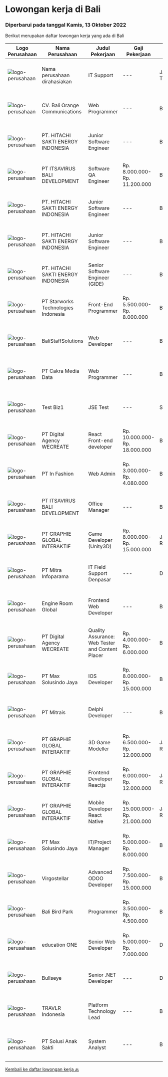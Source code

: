 
  # Lowongan kerja di Bali

  ### Diperbarui pada tanggal Kamis, 13 Oktober 2022

  Berikut merupakan daftar lowongan kerja yang ada di Bali

  |Logo Perusahaan | Nama Perusahaan | Judul Pekerjaan | Gaji Pekerjaan | Lokasi | Deskripsi | Tanggal diunggah | Pranala |
  | -------------- | --------------- | --------------- | --------- | --------- | -------------- | ------- | ----------- |
  |![logo-perusahaan](https://i.ibb.co/sqvTCh9/112815900-stock-vector-no-image-available-icon-flat-vector.webp)|Nama perusahaan dirahasiakan|IT Support|---|Jawa Timur|Usia maksimal 35 tahun Pendidikan minimal S1 segala jurusan Minimal memiliki 1 tahun pengalaman kerja di bidang yang sama  Mempunyai pengetahuan dan...|Selasa, 11 Oktober 2022|https://www.jobstreet.co.id/id/job/it-support-4062250?token=0~4fdb3cbd-d483-42b1-8cba-d5cf9758510b&sectionRank=1&jobId=jobstreet-id-job-4062250|
|![logo-perusahaan](https://image-service-cdn.seek.com.au/7fa24e0bb59326dcd1da7d1ff7e82e4ec1cb4e91/ee4dce1061f3f616224767ad58cb2fc751b8d2dc)|CV. Bali Orange Communications|Web Programmer|---|Bali|Kualifikasi:Diploma/S1. Usia max 35 tahun, Jujur, Ulet, Rajin, Mau belajar upgrading skill, dan Bertanggungjawab. Pengalaman minimal 1 tahun.1.	Mampu...|Rabu, 12 Oktober 2022|https://www.jobstreet.co.id/id/job/web-programmer-4052225?token=0~4fdb3cbd-d483-42b1-8cba-d5cf9758510b&sectionRank=2&jobId=jobstreet-id-job-4052225|
|![logo-perusahaan](https://image-service-cdn.seek.com.au/609c65e768882c9d713b0b3c799a28dfacf66ee9/ee4dce1061f3f616224767ad58cb2fc751b8d2dc)|PT. HITACHI SAKTI ENERGY INDONESIA|Junior Software Engineer|---|Bali|At Hitachi Energy our purpose is advancing a sustainable​ energy future for all. We bring power to our homes, schools, hospitals and factories. Join...|Rabu, 12 Oktober 2022|https://www.jobstreet.co.id/id/job/junior-software-engineer-4065128?token=0~4fdb3cbd-d483-42b1-8cba-d5cf9758510b&sectionRank=3&jobId=jobstreet-id-job-4065128|
|![logo-perusahaan](https://image-service-cdn.seek.com.au/54f28e3300fe2711cae0fa036939e6659a80604e/ee4dce1061f3f616224767ad58cb2fc751b8d2dc)|PT ITSAVIRUS BALI DEVELOPMENT|Software QA Engineer|Rp. 8.000.000-Rp. 11.200.000|Badung|Senior Software QA Engineer is someone who tests software products throughout the whole development process. They ensure that the product meets high...|Rabu, 12 Oktober 2022|https://www.jobstreet.co.id/id/job/software-qa-engineer-4046683?token=0~4fdb3cbd-d483-42b1-8cba-d5cf9758510b&sectionRank=4&jobId=jobstreet-id-job-4046683|
|![logo-perusahaan](https://image-service-cdn.seek.com.au/609c65e768882c9d713b0b3c799a28dfacf66ee9/ee4dce1061f3f616224767ad58cb2fc751b8d2dc)|PT. HITACHI SAKTI ENERGY INDONESIA|Junior Software Engineer|---|Bali|At Hitachi Energy our purpose is advancing a sustainable​ energy future for all. We bring power to our homes, schools, hospitals and factories. Join...|Rabu, 12 Oktober 2022|https://www.jobstreet.co.id/id/job/junior-software-engineer-4065208?token=0~4fdb3cbd-d483-42b1-8cba-d5cf9758510b&sectionRank=5&jobId=jobstreet-id-job-4065208|
|![logo-perusahaan](https://image-service-cdn.seek.com.au/609c65e768882c9d713b0b3c799a28dfacf66ee9/ee4dce1061f3f616224767ad58cb2fc751b8d2dc)|PT. HITACHI SAKTI ENERGY INDONESIA|Junior Software Engineer|---|Bali|At Hitachi Energy our purpose is advancing a sustainable​ energy future for all. We bring power to our homes, schools, hospitals and factories. Join...|Rabu, 12 Oktober 2022|https://www.jobstreet.co.id/id/job/junior-software-engineer-4065096?token=0~4fdb3cbd-d483-42b1-8cba-d5cf9758510b&sectionRank=6&jobId=jobstreet-id-job-4065096|
|![logo-perusahaan](https://image-service-cdn.seek.com.au/609c65e768882c9d713b0b3c799a28dfacf66ee9/ee4dce1061f3f616224767ad58cb2fc751b8d2dc)|PT. HITACHI SAKTI ENERGY INDONESIA|Senior Software Engineer (GIDE)|---|Bali|At Hitachi Energy our purpose is advancing a sustainable​ energy future for all. We bring power to our homes, schools, hospitals and factories. Join...|Rabu, 12 Oktober 2022|https://www.jobstreet.co.id/id/job/senior-software-engineer-gide-4065153?token=0~4fdb3cbd-d483-42b1-8cba-d5cf9758510b&sectionRank=7&jobId=jobstreet-id-job-4065153|
|![logo-perusahaan](https://image-service-cdn.seek.com.au/7960a9720a35fd545578ee6cb2bb8e15d85c6647/ee4dce1061f3f616224767ad58cb2fc751b8d2dc)|PT Starworks Technologies Indonesia|Front-End Programmer|Rp. 5.500.000-Rp. 8.000.000|Badung|We are looking for a Front-End Web Developer who is motivated to combine the art of design with the art of programming. Responsibilities will include...|Selasa, 11 Oktober 2022|https://www.jobstreet.co.id/id/job/front-end-programmer-4045212?token=0~4fdb3cbd-d483-42b1-8cba-d5cf9758510b&sectionRank=8&jobId=jobstreet-id-job-4045212|
|![logo-perusahaan](https://i.ibb.co/sqvTCh9/112815900-stock-vector-no-image-available-icon-flat-vector.webp)|BaliStaffSolutions|Web Developer|---|Badung|A health and wellness company in Canggu, Bali is looking for a talented and enthusiastic Web Developer (Full-time, Bali Based)Responsibilities:...|Selasa, 11 Oktober 2022|https://www.jobstreet.co.id/id/job/web-developer-4063259?token=0~4fdb3cbd-d483-42b1-8cba-d5cf9758510b&sectionRank=9&jobId=jobstreet-id-job-4063259|
|![logo-perusahaan](https://image-service-cdn.seek.com.au/0380a6df3af5190ab4b0709f39d07d3f6410185f/ee4dce1061f3f616224767ad58cb2fc751b8d2dc)|PT Cakra Media Data|Web Programmer|---|Bali|PT. Cakra Media Data sedang membutuhkan tambahan tim untuk Web Programmer (Front End/Back End Programming) dengan kualifikasi : Usia maksimal 35 Tahun...|Jumat, 07 Oktober 2022|https://www.jobstreet.co.id/id/job/web-programmer-4048184?token=0~4fdb3cbd-d483-42b1-8cba-d5cf9758510b&sectionRank=10&jobId=jobstreet-id-job-4048184|
|![logo-perusahaan](https://i.ibb.co/sqvTCh9/112815900-stock-vector-no-image-available-icon-flat-vector.webp)|Test Biz1|JSE Test|---|Seminyak|Reports ToChief Technology Officer Tech Lead xx  Software Engineer Responsibilities Enhance system quality by detecting problems and frequent patterns...|Rabu, 12 Oktober 2022|https://www.jobstreet.co.id/id/job/jse-test-1033258967?token=0~4fdb3cbd-d483-42b1-8cba-d5cf9758510b&sectionRank=11&jobId=jobstreet-id-job-1033258967|
|![logo-perusahaan](https://image-service-cdn.seek.com.au/c04b30e5077737f25096761033ede59d1271a646/ee4dce1061f3f616224767ad58cb2fc751b8d2dc)|PT Digital Agency WECREATE|React Front-end developer|Rp. 10.000.000-Rp. 18.000.000|Bali|We are looking for an experienced React front-end developer to grow with our dev team. As a React.js Developer, you will be involved from conception...|Minggu, 09 Oktober 2022|https://www.jobstreet.co.id/id/job/react-front-end-developer-4050447?token=0~4fdb3cbd-d483-42b1-8cba-d5cf9758510b&sectionRank=12&jobId=jobstreet-id-job-4050447|
|![logo-perusahaan](https://image-service-cdn.seek.com.au/99ccc0096dc1e58f96b75a1f238e7d9598eff05d/ee4dce1061f3f616224767ad58cb2fc751b8d2dc)|PT In Fashion|Web Admin|Rp. 3.000.000-Rp. 4.080.000|Badung|Roles and Responsibilities Updating the websites according to plan. Uploading products to our online store. Editing product images (creating banner,...|Senin, 10 Oktober 2022|https://www.jobstreet.co.id/id/job/web-admin-4062000?token=0~4fdb3cbd-d483-42b1-8cba-d5cf9758510b&sectionRank=13&jobId=jobstreet-id-job-4062000|
|![logo-perusahaan](https://image-service-cdn.seek.com.au/83f6c0a379be672bd3733ebae34ee48ae48afc54/ee4dce1061f3f616224767ad58cb2fc751b8d2dc)|PT ITSAVIRUS BALI DEVELOPMENT|Office Manager|---|Badung|Our company is looking to hire an office manager to be responsible for the general operation of our office. Your role is to create and maintain a...|Jumat, 07 Oktober 2022|https://www.jobstreet.co.id/id/job/office-manager-4059474?token=0~4fdb3cbd-d483-42b1-8cba-d5cf9758510b&sectionRank=14&jobId=jobstreet-id-job-4059474|
|![logo-perusahaan](https://image-service-cdn.seek.com.au/f9a751ea24d68e4658d0eb7882e2db58a9b95cb0/ee4dce1061f3f616224767ad58cb2fc751b8d2dc)|PT GRAPHIE GLOBAL INTERAKTIF|Game Developer (Unity3D)|Rp. 8.000.000-Rp. 15.000.000|Jakarta Raya|Deskripsi Pekerjaan : Usia maksimal 40 tahun Pendidikan terakhir minimal D3 Menyenangi dunia aplikasi komputer dan pembuatan game Mempunyai kemampuan...|Minggu, 09 Oktober 2022|https://www.jobstreet.co.id/id/job/game-developer-unity3d-4060315?token=0~4fdb3cbd-d483-42b1-8cba-d5cf9758510b&sectionRank=15&jobId=jobstreet-id-job-4060315|
|![logo-perusahaan](https://image-service-cdn.seek.com.au/94d991d927d91fb283851ecf56d08f593fa63713/ee4dce1061f3f616224767ad58cb2fc751b8d2dc)|PT Mitra Infoparama|IT Field Support Denpasar|---|Denpasar|Pendidikan minimal SMK jurusan TKJ atau setara. Pengalaman kerja minimal 6 bulan. Menguasai perangkat keras (hardware) PC dan Laptop serta Operating...|Kamis, 06 Oktober 2022|https://www.jobstreet.co.id/id/job/it-field-support-denpasar-4058152?token=0~4fdb3cbd-d483-42b1-8cba-d5cf9758510b&sectionRank=16&jobId=jobstreet-id-job-4058152|
|![logo-perusahaan](https://image-service-cdn.seek.com.au/f279a252aa4530b3376105ebe41883985cc00867/ee4dce1061f3f616224767ad58cb2fc751b8d2dc)|Engine Room Global|Frontend Web Developer|---|Bali|Job Description - Frontend Web Developer We are looking for proactive solution-oriented developers, someone who is comfortable designing and building...|Jumat, 07 Oktober 2022|https://www.jobstreet.co.id/id/job/frontend-web-developer-4041435?token=0~4fdb3cbd-d483-42b1-8cba-d5cf9758510b&sectionRank=17&jobId=jobstreet-id-job-4041435|
|![logo-perusahaan](https://image-service-cdn.seek.com.au/c04b30e5077737f25096761033ede59d1271a646/ee4dce1061f3f616224767ad58cb2fc751b8d2dc)|PT Digital Agency WECREATE|Quality Assurance: Web Tester and Content Placer|Rp. 4.000.000-Rp. 6.000.000|Badung|The Content Placer/Web Tester is an important member of the team maintaining the workflow of the company. You will be responsible for placing content...|Jumat, 07 Oktober 2022|https://www.jobstreet.co.id/id/job/quality-assurance%3A-web-tester-and-content-placer-4047644?token=0~4fdb3cbd-d483-42b1-8cba-d5cf9758510b&sectionRank=18&jobId=jobstreet-id-job-4047644|
|![logo-perusahaan](https://image-service-cdn.seek.com.au/d528f747d71b6f25f37f0562919e21c80001cd02/ee4dce1061f3f616224767ad58cb2fc751b8d2dc)|PT Max Solusindo Jaya|IOS Developer|Rp. 8.000.000-Rp. 15.000.000|Bali|We are looking for a IOS Developer to build and maintain functional mobile apps applications.To be successful in this role, you should have extensive...|Selasa, 11 Oktober 2022|https://www.jobstreet.co.id/id/job/ios-developer-4044878?token=0~4fdb3cbd-d483-42b1-8cba-d5cf9758510b&sectionRank=19&jobId=jobstreet-id-job-4044878|
|![logo-perusahaan](https://image-service-cdn.seek.com.au/969b0c47f133a1e0155056a5d964c63953dd6304/ee4dce1061f3f616224767ad58cb2fc751b8d2dc)|PT Mitrais|Delphi Developer|---|Bali|Build your Career with Mitrais!   We're urgently looking for a great Delphi developer who is proficient with the design, production and implementation...|Jumat, 07 Oktober 2022|https://www.jobstreet.co.id/id/job/delphi-developer-4040553?token=0~4fdb3cbd-d483-42b1-8cba-d5cf9758510b&sectionRank=20&jobId=jobstreet-id-job-4040553|
|![logo-perusahaan](https://image-service-cdn.seek.com.au/4cf2a680e40684f2c1e45f1d04725525a26ebc67/ee4dce1061f3f616224767ad58cb2fc751b8d2dc)|PT GRAPHIE GLOBAL INTERAKTIF|3D Game Modeller|Rp. 6.500.000-Rp. 12.000.000|Jakarta Raya|Job Responsibilities: Creating 3D Model character for game Smoothing a 3D file Editing 3D File UV Unwrap texturing Humanoid Rigging Required Software...|Jumat, 07 Oktober 2022|https://www.jobstreet.co.id/id/job/3d-game-modeller-4059577?token=0~4fdb3cbd-d483-42b1-8cba-d5cf9758510b&sectionRank=21&jobId=jobstreet-id-job-4059577|
|![logo-perusahaan](https://image-service-cdn.seek.com.au/f9a751ea24d68e4658d0eb7882e2db58a9b95cb0/ee4dce1061f3f616224767ad58cb2fc751b8d2dc)|PT GRAPHIE GLOBAL INTERAKTIF|Frontend Developer Reactjs|Rp. 6.000.000-Rp. 12.000.000|Jakarta Raya|Kualifikasi : Berpengalaman bahasa program Reactjs Frontend Developer Menyukai pekerjaan graphic, UI/UX dan web design  Bersemangat belajar untuk...|Jumat, 07 Oktober 2022|https://www.jobstreet.co.id/id/job/frontend-developer-reactjs-4059978?token=0~4fdb3cbd-d483-42b1-8cba-d5cf9758510b&sectionRank=22&jobId=jobstreet-id-job-4059978|
|![logo-perusahaan](https://image-service-cdn.seek.com.au/4cf2a680e40684f2c1e45f1d04725525a26ebc67/ee4dce1061f3f616224767ad58cb2fc751b8d2dc)|PT GRAPHIE GLOBAL INTERAKTIF|Mobile Developer React Native|Rp. 15.000.000-Rp. 21.000.000|Jakarta Raya|Kualifikasi : Diutamakan yang sudah berpengalaman dengan react native Android dan IOS minimal dua tahun Bersemangat belajar untuk technology baru...|Kamis, 06 Oktober 2022|https://www.jobstreet.co.id/id/job/mobile-developer-react-native-4039482?token=0~4fdb3cbd-d483-42b1-8cba-d5cf9758510b&sectionRank=23&jobId=jobstreet-id-job-4039482|
|![logo-perusahaan](https://image-service-cdn.seek.com.au/d528f747d71b6f25f37f0562919e21c80001cd02/ee4dce1061f3f616224767ad58cb2fc751b8d2dc)|PT Max Solusindo Jaya|IT/Project Manager|Rp. 5.000.000-Rp. 8.000.000|Bali|Assisting with the business case and software requirement specification. Provide consultancy with customers to identify business challenges by...|Selasa, 04 Oktober 2022|https://www.jobstreet.co.id/id/job/it-project-manager-4054218?token=0~4fdb3cbd-d483-42b1-8cba-d5cf9758510b&sectionRank=24&jobId=jobstreet-id-job-4054218|
|![logo-perusahaan](https://image-service-cdn.seek.com.au/d1ac6dc9be353ef5908bf193e04a52dc2d0537b6/ee4dce1061f3f616224767ad58cb2fc751b8d2dc)|Virgostellar|Advanced  ODOO Developer|Rp. 7.500.000-Rp. 15.000.000|Badung|PT. Virgo Stellar, a young startup engaged in Software development services using the open source ODOO platform.We are currently looking for 2 skilful...|Kamis, 06 Oktober 2022|https://www.jobstreet.co.id/id/job/advanced-odoo-developer-4040498?token=0~4fdb3cbd-d483-42b1-8cba-d5cf9758510b&sectionRank=25&jobId=jobstreet-id-job-4040498|
|![logo-perusahaan](https://image-service-cdn.seek.com.au/41fb714e8e29cdad5faffe694d8990efcb6ede25/ee4dce1061f3f616224767ad58cb2fc751b8d2dc)|Bali Bird Park|Programmer|Rp. 3.500.000-Rp. 4.500.000|Bali|Tugas dan tanggung jawab: Pernah terlibat dalam satu/lebih siklus proyek penuh pengembangan aplikasi ERP/CRM/Booking/Reservasi akan lebih disukai...|Selasa, 04 Oktober 2022|https://www.jobstreet.co.id/id/job/programmer-4053984?token=0~4fdb3cbd-d483-42b1-8cba-d5cf9758510b&sectionRank=26&jobId=jobstreet-id-job-4053984|
|![logo-perusahaan](https://image-service-cdn.seek.com.au/10dacad4af9d463d849f7c64075a5392b7214614/ee4dce1061f3f616224767ad58cb2fc751b8d2dc)|education ONE|Senior Web Developer|Rp. 5.000.000-Rp. 7.000.000|Denpasar|Job Description : Design website pages that are user-friendly, attractive, and engaging, while remaining true to the company brand and promoting the...|Selasa, 04 Oktober 2022|https://www.jobstreet.co.id/id/job/senior-web-developer-4054359?token=0~4fdb3cbd-d483-42b1-8cba-d5cf9758510b&sectionRank=27&jobId=jobstreet-id-job-4054359|
|![logo-perusahaan](https://image-service-cdn.seek.com.au/acc4a6071e50f98d9217e9a75303636ec54a5bed/ee4dce1061f3f616224767ad58cb2fc751b8d2dc)|Bullseye|Senior .NET Developer|---|Denpasar|We are seeking an experienced Senior .NET Developer to join our busy team in our digital production in Bali. The position will work with development...|Rabu, 05 Oktober 2022|https://www.jobstreet.co.id/id/job/senior-.net-developer-4038348?token=0~4fdb3cbd-d483-42b1-8cba-d5cf9758510b&sectionRank=28&jobId=jobstreet-id-job-4038348|
|![logo-perusahaan](https://image-service-cdn.seek.com.au/8881c4ce6be39b024737b9684ad37bb91ca6029f/ee4dce1061f3f616224767ad58cb2fc751b8d2dc)|TRAVLR Indonesia|Platform Technology Lead|---|Bali|TRAVLR, a travel technology company that seamlessly connects media brands to the travel industry through its platform, is looking for a Platform...|Rabu, 05 Oktober 2022|https://www.jobstreet.co.id/id/job/platform-technology-lead-4056356?token=0~4fdb3cbd-d483-42b1-8cba-d5cf9758510b&sectionRank=29&jobId=jobstreet-id-job-4056356|
|![logo-perusahaan](https://image-service-cdn.seek.com.au/70181b7f32de3fc2a07990a28809e5cfcd4af01c/ee4dce1061f3f616224767ad58cb2fc751b8d2dc)|PT Solusi Anak Sakti|System Analyst|---|Bali|Kualifikasi: Memahami flow pembuatan dan design sistem/aplikasi sesuai tahapan  SDLC  Waterfall,  Iteratif,  Scrum  (kebutuhan  user,...|Sabtu, 01 Oktober 2022|https://www.jobstreet.co.id/id/job/system-analyst-4034461?token=0~4fdb3cbd-d483-42b1-8cba-d5cf9758510b&sectionRank=30&jobId=jobstreet-id-job-4034461|


  [Kembali ke daftar lowongan kerja 🔙](../README.md#daftar-lowongan-kerja)
  